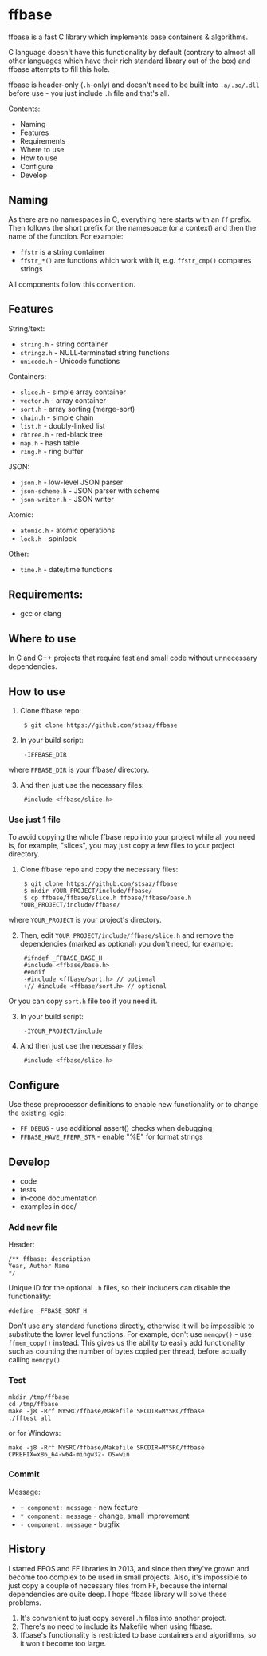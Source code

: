 # ffbase

ffbase is a fast C library which implements base containers & algorithms.

C language doesn't have this functionality by default (contrary to almost all other languages which have their rich standard library out of the box) and ffbase attempts to fill this hole.

ffbase is header-only (`.h`-only) and doesn't need to be built into `.a/.so/.dll` before use - you just include `.h` file and that's all.


Contents:
* Naming
* Features
* Requirements
* Where to use
* How to use
* Configure
* Develop


## Naming

As there are no namespaces in C, everything here starts with an `ff` prefix.  Then follows the short prefix for the namespace (or a context) and then the name of the function.  For example:

* `ffstr` is a string container
* `ffstr_*()` are functions which work with it, e.g. `ffstr_cmp()` compares strings

All components follow this convention.


## Features

String/text:
* `string.h` - string container
* `stringz.h` - NULL-terminated string functions
* `unicode.h` - Unicode functions

Containers:
* `slice.h` - simple array container
* `vector.h` - array container
* `sort.h` - array sorting (merge-sort)
* `chain.h` - simple chain
* `list.h` - doubly-linked list
* `rbtree.h` - red-black tree
* `map.h` - hash table
* `ring.h` - ring buffer

JSON:
* `json.h` - low-level JSON parser
* `json-scheme.h` - JSON parser with scheme
* `json-writer.h` - JSON writer

Atomic:
* `atomic.h` - atomic operations
* `lock.h` - spinlock

Other:
* `time.h` - date/time functions


## Requirements:

* gcc or clang


## Where to use

In C and C++ projects that require fast and small code without unnecessary dependencies.


## How to use

1. Clone ffbase repo:

		$ git clone https://github.com/stsaz/ffbase

2. In your build script:

		-IFFBASE_DIR

where `FFBASE_DIR` is your ffbase/ directory.

3. And then just use the necessary files:

		#include <ffbase/slice.h>


### Use just 1 file

To avoid copying the whole ffbase repo into your project while all you need is, for example, "slices", you may just copy a few files to your project directory.

1. Clone ffbase repo and copy the necessary files:

		$ git clone https://github.com/stsaz/ffbase
		$ mkdir YOUR_PROJECT/include/ffbase/
		$ cp ffbase/ffbase/slice.h ffbase/ffbase/base.h  YOUR_PROJECT/include/ffbase/

where `YOUR_PROJECT` is your project's directory.

2. Then, edit `YOUR_PROJECT/include/ffbase/slice.h` and remove the dependencies (marked as optional) you don't need, for example:

		#ifndef _FFBASE_BASE_H
		#include <ffbase/base.h>
		#endif
		-#include <ffbase/sort.h> // optional
		+// #include <ffbase/sort.h> // optional

Or you can copy `sort.h` file too if you need it.

3. In your build script:

		-IYOUR_PROJECT/include

4. And then just use the necessary files:

		#include <ffbase/slice.h>


## Configure

Use these preprocessor definitions to enable new functionality or to change the existing logic:

* `FF_DEBUG` - use additional assert() checks when debugging
* `FFBASE_HAVE_FFERR_STR` - enable "%E" for format strings


## Develop

* code
* tests
* in-code documentation
* examples in doc/

### Add new file

Header:

	/** ffbase: description
	Year, Author Name
	*/

Unique ID for the optional `.h` files, so their includers can disable the functionality:

	#define _FFBASE_SORT_H

Don't use any standard functions directly, otherwise it will be impossible to substitute the lower level functions.  For example, don't use `memcpy()` - use `ffmem_copy()` instead.  This gives us the ability to easily add functionality such as counting the number of bytes copied per thread, before actually calling `memcpy()`.

### Test

	mkdir /tmp/ffbase
	cd /tmp/ffbase
	make -j8 -Rrf MYSRC/ffbase/Makefile SRCDIR=MYSRC/ffbase
	./fftest all

or for Windows:

	make -j8 -Rrf MYSRC/ffbase/Makefile SRCDIR=MYSRC/ffbase CPREFIX=x86_64-w64-mingw32- OS=win

### Commit

Message:

* `+ component: message` - new feature
* `* component: message` - change, small improvement
* `- component: message` - bugfix


## History

I started FFOS and FF libraries in 2013, and since then they've grown and become too complex to be used in small projects.  Also, it's impossible to just copy a couple of necessary files from FF, because the internal dependencies are quite deep.  I hope ffbase library will solve these problems.

1. It's convenient to just copy several .h files into another project.
2. There's no need to include its Makefile when using ffbase.
3. ffbase's functionality is restricted to base containers and algorithms, so it won't become too large.
